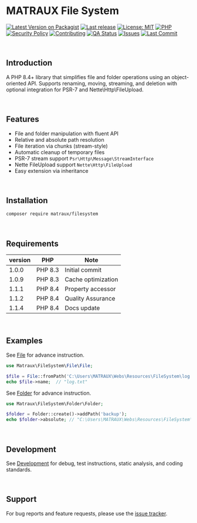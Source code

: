 # MATRAUX File System
[![Latest Version on Packagist](https://img.shields.io/packagist/v/matraux/filesystem.svg?logo=packagist&logoColor=white)](https://packagist.org/packages/matraux/filesystem)
[![Last release](https://img.shields.io/github/v/release/matraux/filesystem?display_name=tag&logo=github&logoColor=white)](https://github.com/matraux/filesystem/releases)
[![License: MIT](https://img.shields.io/badge/license-MIT-blue.svg?logo=open-source-initiative&logoColor=white)](LICENSE)
[![PHP](https://img.shields.io/badge/PHP-8.4+-blue.svg?logo=php&logoColor=white)](https://php.net)
[![Security Policy](https://img.shields.io/badge/Security-Policy-blue?logo=bitwarden&logoColor=white)](./.github/SECURITY.md)
[![Contributing](https://img.shields.io/badge/Contributing-Disabled-lightgrey?logo=github&logoColor=white)](CONTRIBUTING.md)
[![QA Status](https://img.shields.io/github/actions/workflow/status/matraux/filesystem/qa.yml?label=Quality+Assurance&logo=checkmarx&logoColor=white)](https://github.com/matraux/filesystem/actions/workflows/qa.yml)
[![Issues](https://img.shields.io/github/issues/matraux/filesystem?logo=github&logoColor=white)](https://github.com/matraux/filesystem/issues)
[![Last Commit](https://img.shields.io/github/last-commit/matraux/filesystem?logo=git&logoColor=white)](https://github.com/matraux/filesystem/commits)

<br>

## Introduction
A PHP 8.4+ library that simplifies file and folder operations using an object-oriented API. Supports renaming, moving, streaming, and deletion with optional integration for PSR-7 and Nette\Http\FileUpload.

<br>

## Features
- File and folder manipulation with fluent API
- Relative and absolute path resolution
- File iteration via chunks (stream-style)
- Automatic cleanup of temporary files
- PSR-7 stream support `Psr\Http\Message\StreamInterface`
- Nette FileUpload support `Nette\Http\FileUpload`
- Easy extension via inheritance

<br>

## Installation
```bash
composer require matraux/filesystem
```

<br>

## Requirements
| version | PHP | Note
|----|---|---
| 1.0.0 | PHP 8.3 | Initial commit
| 1.0.9 | PHP 8.3 | Cache optimization
| 1.1.1 | PHP 8.4 | Property accessor
| 1.1.2 | PHP 8.4 | Quality Assurance
| 1.1.4 | PHP 8.4 | Docs update

<br>

## Examples
See [File](./docs/File.md) for advance instruction.
```php
use Matraux\FileSystem\File\File;

$file = File::fromPath('C:\Users\MATRAUX\Webs\Resources\FileSystem\log.txt');
echo $file->name;  // "log.txt"
```

See [Folder](./docs/Folder.md) for advance instruction.
```php
use Matraux\FileSystem\Folder\Folder;

$folder = Folder::create()->addPath('backup');
echo $folder->absolute; // "C:\Users\MATRAUX\Webs\Resources\FileSystem\backup"
```

<br>

## Development
See [Development](./docs/Development.md) for debug, test instructions, static analysis, and coding standards.

<br>

## Support
For bug reports and feature requests, please use the [issue tracker](https://github.com/matraux/filesystem/issues).